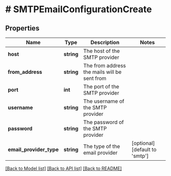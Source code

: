# # SMTPEmailConfigurationCreate

## Properties

Name | Type | Description | Notes
------------ | ------------- | ------------- | -------------
**host** | **string** | The host of the SMTP provider |
**from_address** | **string** | The from address the mails will be sent from |
**port** | **int** | The port of the SMTP provider |
**username** | **string** | The username of the SMTP provider |
**password** | **string** | The password of the SMTP provider |
**email_provider_type** | **string** | The type of the email provider | [optional] [default to 'smtp']

[[Back to Model list]](../../README.md#models) [[Back to API list]](../../README.md#endpoints) [[Back to README]](../../README.md)
